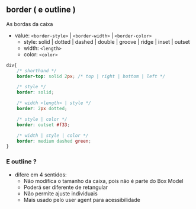 ## border ( e outline )

As bordas da caixa

- value: `<border-style>` | `<border-width>` | `<border-color>`
    - style: solid | dotted | dashed | double | groove | ridge | inset | outset
    - width: `<length>`
    - color: `<color>`

```css
div{
    /* shorthand */
    border-top: solid 2px; /* top | right | bottom | left */

    /* style */
    border: solid;

    /* width <length> | style */
    border: 2px dotted;

    /* style | color */
    border: outset #f33;

    /* width | style | color */
    border: medium dashed green;
}
```

### E outline ?

- difere em 4 sentidos:
    - Não modifica o tamanho da caixa, pois não é parte do Box Model
    - Poderá ser diferente de retangular
    - Não permite ajuste individuais
    - Mais usado pelo user agent para acessibilidade